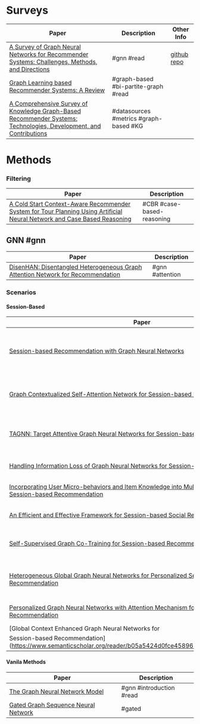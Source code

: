 
# Surveys
| Paper | Description | Other Info |
|-------|-------------|------------|
| [A Survey of Graph Neural Networks for Recommender Systems: Challenges, Methods, and Directions](https://www.semanticscholar.org/paper/A-Survey-of-Graph-Neural-Networks-for-Recommender-Gao-Zheng/071e053890765ecc2ff8ef9054e9c75ec135e167) | #gnn #read| [github repo](https://github.com/tsinghua-fib-lab/GNN-Recommender-Systems) | 
| [Graph Learning based Recommender Systems: A Review](https://www.semanticscholar.org/paper/Graph-Learning-based-Recommender-Systems%3A-A-Review-Wang-Hu/bfd2650e6db708cf45223bbeac3c14935252a898) | #graph-based #bi-partite-graph #read| 
| [A Comprehensive Survey of Knowledge Graph-Based Recommender Systems: Technologies, Development, and Contributions](https://www.semanticscholar.org/paper/A-Comprehensive-Survey-of-Knowledge-Graph-Based-and-Chicaiza-D%C3%ADaz/48e2adf2d8d6b24060174c5a262542c885d12149) | #datasources #metrics #graph-based #KG| 

# Methods

### Filtering

| Paper | Description |
|-------|-------------|
| [A Cold Start Context-Aware Recommender System for Tour Planning Using Artificial Neural Network and Case Based Reasoning](https://www.semanticscholar.org/paper/A-Cold-Start-Context-Aware-Recommender-System-for-Bahramian-Abbaspour/53e0a6e9f82918beef88810a3ef1204c18afdcb5) | #CBR #case-based-reasoning|

## GNN #gnn

| Paper | Description |
|-------|-------------|
| [DisenHAN: Disentangled Heterogeneous Graph Attention Network for Recommendation](https://www.semanticscholar.org/paper/DisenHAN%3A-Disentangled-Heterogeneous-Graph-Network-Wang-Tang/25affe03700562220737311f1c2e1330a3f55b1a) | #gnn #attention |

### Scenarios

#### Session-Based
| Paper | Description |
|-------|-------------|
| [Session-based Recommendation with Graph Neural Networks](https://www.semanticscholar.org/paper/Session-based-Recommendation-with-Graph-Neural-Wu-Tang/0c7e1338a9c7914a3b9a5bdc42b457b3f272160e) | #session-based #gnn #lab #attention #read #diginetica #yoochoose|
| [Graph Contextualized Self-Attention Network for Session-based Recommendation](https://www.semanticscholar.org/paper/Session-based-Recommendation-with-Graph-Neural-Wu-Tang/0c7e1338a9c7914a3b9a5bdc42b457b3f272160e) | #gnn #session-based #self-attention #attention |
| [TAGNN: Target Attentive Graph Neural Networks for Session-based Recommendation](https://www.semanticscholar.org/paper/Session-based-Recommendation-with-Graph-Neural-Wu-Tang/0c7e1338a9c7914a3b9a5bdc42b457b3f272160e) | #gnn #attention #read #diginetica #yoochoose |
| [Handling Information Loss of Graph Neural Networks for Session-based Recommendation](https://www.semanticscholar.org/paper/Session-based-Recommendation-with-Graph-Neural-Wu-Tang/0c7e1338a9c7914a3b9a5bdc42b457b3f272160e) | #gnn #information-loss |
| [Incorporating User Micro-behaviors and Item Knowledge into Multi-task Learning for Session-based Recommendation](https://www.semanticscholar.org/paper/Session-based-Recommendation-with-Graph-Neural-Wu-Tang/0c7e1338a9c7914a3b9a5bdc42b457b3f272160e) | #session-based #micro-behavior |
| [An Efficient and Effective Framework for Session-based Social Recommendation](https://www.semanticscholar.org/paper/An-Efficient-and-Effective-Framework-for-Social-Chen-Wong/69b6af56160eb25482714fc3a9a93999073dd0a8) | #session-based #social #gnn |
| [Self-Supervised Graph Co-Training for Session-based Recommendation](https://www.semanticscholar.org/paper/Self-Supervised-Graph-Co-Training-for-Session-based-Xia-Yin/3dc2abdc8cad9841a570e9edefb717ed11510b0f) | #session-based #self-supervised #gnn |
| [Heterogeneous Global Graph Neural Networks for Personalized Session-based Recommendation](https://www.semanticscholar.org/paper/Heterogeneous-Global-Graph-Neural-Networks-for-Pang-Wu/6ee2dc6ed02c811c508071e64071da4545ff7be3) | #session-based #personalized-session-based #personalized |
| [Personalized Graph Neural Networks with Attention Mechanism for Session-Aware Recommendation](https://www.semanticscholar.org/paper/Personalized-Graph-Neural-Networks-With-Attention-Zhang-Wu/cfb9b31386d6958d85ba34f01249aa66c6a42058) | #personalized #attention #self-attention |
| [Global Context Enhanced Graph Neural Networks for  
Session-based Recommendation](https://www.semanticscholar.org/reader/b05a5424d0fce45896b6b8a847cf540a38f556bc) | #session-based | 


#### Vanila Methods

| Paper | Description |
|-------|-------------|
| [The Graph Neural Network Model](https://www.semanticscholar.org/paper/The-Graph-Neural-Network-Model-Scarselli-Gori/3efd851140aa28e95221b55fcc5659eea97b172d) | #gnn #introduction #read|
| [Gated Graph Sequence Neural Network](https://www.semanticscholar.org/paper/Gated-Graph-Sequence-Neural-Networks-Li-Tarlow/492f57ee9ceb61fb5a47ad7aebfec1121887a175) | #gated

